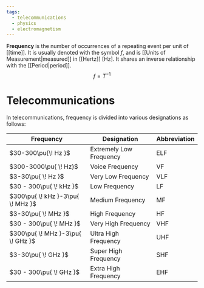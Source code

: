 ```yaml
---
tags:
  - telecommunications
  - physics
  - electromagnetism
---
```


**Frequency** is the number of occurrences of a repeating event per unit of [[time]]. It is usually denoted with the symbol $f$, and is [[Units of Measurement|measured]] in [[Hertz]] $[\text{Hz}]$. It shares an inverse relationship with the [[Period|period]].
$$
f=T^{-1}
$$

# Telecommunications

In telecommunications, frequency is divided into various designations as follows:

| Frequency                         | Designation             | Abbreviation |
| --------------------------------- | ----------------------- | ------------ |
| $30-300\pu{\! Hz }$               | Extremely Low Frequency | ELF          |
| $300-3000\pu{ \! Hz}$             | Voice Frequency         | VF           |
| $3-30\pu{ \! Hz }$                | Very Low Frequency      | VLF          |
| $30 - 300\pu{ \! kHz }$           | Low Frequency           | LF           |
| $300\pu{ \! kHz }-3\pu{ \! MHz }$ | Medium Frequency        | MF           |
| $3-30\pu{ \! MHz }$               | High Frequency          | HF           |
| $30 - 300\pu{ \! MHz }$           | Very High Frequency     | VHF          |
| $300\pu{ \! MHz }-3\pu{ \! GHz }$ | Ultra High Frequency    | UHF          |
| $3-30\pu{ \! GHz }$               | Super High Frequency    | SHF          |
| $30 - 300\pu{ \! GHz }$           | Extra High Frequency    | EHF          |

